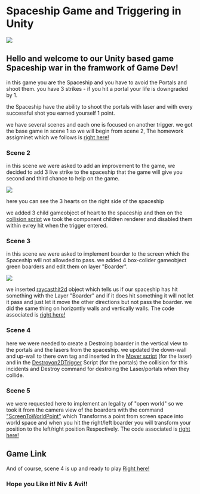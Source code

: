 # Spaceship Game and Triggering in Unity

![](https://i.imgur.com/AaSLWLT.png)

## Hello and welcome to our Unity based game Spaceship war in the framwork of Game Dev!

in this game you are the Spaceship and you have to avoid the Portals and shoot them.
you have 3 strikes - if you hit a portal your life is downgraded by 1.

the Spaceship have the ability to shoot the portals with laser and with every successful shot you earned yourself 1 point.

we have several scenes and each one is focused on another trigger.
we got the base game in scene 1 so we will begin from scene 2, The homework assigminet which we follows is [right here!](https://github.com/gamedev-at-ariel/gamedev-5781/blob/master/04-unity-triggers/homework.pdf)

### Scene 2
in this scene we were asked to add an improvement to the game, we decided to add 3 live strike to the spaceship that the game will give you second and third chance to help on the game.

![](https://i.imgur.com/t7JLumf.png)

here you can see the 3 hearts on the right side of the spaceship

we added 3 child gameobject of heart to the spaceship and then on the [collision script](https://github.com/Gamedev-Project/Homework-4--A-B/blob/main/Assets/Scripts/3-collisions/DestroyOnTrigger2D.cs) we took the component children renderer and disabled them within evrey hit when the trigger entered.

### Scene 3 
in this scene we were asked to implement boarder to the screen which the Spaceship will not allowded to pass.
we added 4 box-colider gameobject green boarders and edit them on layer "Boarder".

![](https://i.imgur.com/ixmCZJ2.png)

we inserted [raycasthit2d](https://docs.unity3d.com/ScriptReference/RaycastHit2D.html) object which tells us if our spaceship has hit something with the Layer "Boarder" and if it does hit something it will not let it pass and just let it move the other directions but not pass the boarder.
we did the same thing on horizontly walls and vertically walls. The code associated is [right here!](https://github.com/Gamedev-Project/Homework-4--A-B/blob/main/Assets/Scripts/1-movers/KeyboardMover.cs)

### Scene 4
here we were needed to create a Destroing boarder in the vertical view to the portals and the lasers from the spaceship.
we updated the down-wall and up-wall to there own tag and inserted in the [Mover script](https://github.com/Gamedev-Project/Homework-4--A-B/blob/main/Assets/Scripts/1-movers/Mover.cs) (for the laser) and in the [Destroyon2DTrigger](https://github.com/Gamedev-Project/Homework-4--A-B/blob/main/Assets/Scripts/3-collisions/DestroyOnTrigger2D.cs) Script (for the portals) the collision for this incidents and Destroy command for destroing the Laser/portals when they collide.

### Scene 5
we were requested here to implement an legality of "open world" so we took it from the camera view of the boarders with the command ["ScreenToWorldPoint"](https://docs.unity3d.com/ScriptReference/Camera.ScreenToWorldPoint.html) which Transforms a point from screen space into world space and when you hit the right/left boarder you will transform your position to the left/right position Respectively.
The code associated is [right here!](https://github.com/Gamedev-Project/Homework-4--A-B/blob/main/Assets/OpenWorldMover.cs)

## Game Link
And of course, scene 4 is up and ready to play [Right here!](https://aviniv.itch.io/spaceship-boundaries)

### Hope you Like it! Niv & Avi!!
